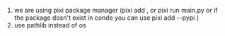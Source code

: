 1. we are using pixi package manager (pixi add <conda package>, or pixi run main.py or if the package dosn't exist in conde you can use pixi add --pypi <package name>)
2. use pathlib instead of os